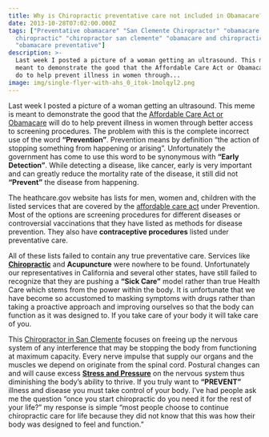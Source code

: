 ```yaml
---
title: Why is Chiropractic preventative care not included in Obamacare?
date: 2013-10-28T07:02:00.000Z
tags: ["Preventative obamacare" "San Clemente Chiropractor" "obamacare
  chiropractic" "chiropractor san clemente" "obamacare and chiropractic"
  "obamacare preventative"]
description: >-
  Last week I posted a picture of a woman getting an ultrasound. This meme is
  meant to demonstrate the good that the Affordable Care Act or Obamacare will
  do to help prevent illness in women through...
image: img/single-flyer-with-ahs_0_itok-1molqyl2.png
---
```

Last week I posted a picture of a woman getting an ultrasound. This meme is meant to demonstrate the good that the[](<>) [Affordable Care Act or Obamacare](obamacare-may-be-taking-away-your-san-clemente-chiropractic-coverage.html "obamacare chiropractic") will do to help prevent illness in women through better access to screening procedures. The problem with this is the complete incorrect use of the word **“Prevention”**. Prevention means by definition “the action of stopping something from happening or arising”. Unfortunately the government has come to use this word to be synonymous with **“Early Detection”**. While detecting a disease, like cancer, early is very important and can greatly reduce the mortality rate of the disease, it still did not **“Prevent”** the disease from happening.

The heathcare.gov website has lists for men, women and, children with the listed services that are covered by the [](<>)[affordable care act](are-you-ready-increased-healthcare-costs.html "obamacare chiropractic") under Prevention. Most of the options are screening procedures for different diseases or controversial vaccinations that they have listed as methods for disease prevention. They also have **contraceptive procedures** listed under preventative care.

All of these lists failed to contain any true preventative care. Services like[](<>) **[Chiropractic](http://www.trestleschiropractic.com "chiropractor")** and **Acupuncture** were nowhere to be found. Unfortunately our representatives in California and several other states, have still failed to recognize that they are pushing a **“Sick Care”** model rather than true Health Care which stems from the power within the body. It is unfortunate that we have become so accustomed to masking symptoms with drugs rather than taking a proactive approach and improving ourselves so that the body can function as it was designed to. If you take care of your body it will take care of you.

This[](<>) [Chiropractor in San Clemente](../meet-doctors.html "Chiropractor in San Clemente") focuses on freeing up the nervous system of any interference that may be stopping the body from functioning at maximum capacity. Every nerve impulse that supply our organs and the muscles we depend on originate from the spinal cord. Postural changes can and will cause excess[](<>) **[Stress and Pressure](why-are-you-letting-your-computer-destroy-you.html "Stress")** on the nervous system thus diminishing the body’s ability to thrive. If you truly want to **“PREVENT”** illness and disease you must take control of your body. I’ve had people ask me the question “once you start chiropractic do you need it for the rest of your life?” my response is simple “most people choose to continue chiropractic care for life because they did not know that this was how their body was designed to feel and function.”